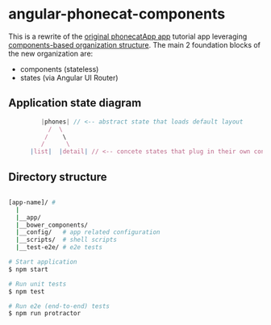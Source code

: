 angular-phonecat-components
===========================

This is a rewrite of the [original phonecatApp app](https://github.com/angular/angular-phonecat) tutorial app 
leveraging [components-based organization structure](http://demisx.github.io/angularjs/component-feature-based-organization/2014/12/02/angular-1-component-organization-1.html). The main 2 foundation blocks of the new organization are:

* components (stateless)
* states (via Angular UI Router)


## Application state diagram


```js
         |phones| // <-- abstract state that loads default layout
           /  \
          /    \
         /      \
      |list|  |detail| // <-- concete states that plug in their own content into the default layout
```

## Directory structure

```bash

[app-name]/ #
  |  
  |__app/
  |__bower_components/
  |__config/   # app related configuration
  |__scripts/  # shell scripts
  |__test-e2e/ # e2e tests

```

```bash
# Start application
$ npm start

# Run unit tests
$ npm test

# Run e2e (end-to-end) tests
$ npm run protractor
```